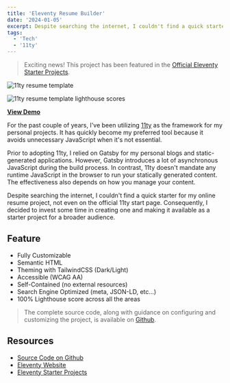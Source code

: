 ```yaml
---
title: 'Eleventy Resume Builder'
date: '2024-01-05'
excerpt: Despite searching the internet, I couldn't find a quick starter for my online resume project, not even on the official 11ty start page. Consequently, I decided to invest some time in creating one and making it available as a starter project for a broader audience.
tags:
  - 'Tech'
  - '11ty'
---
```


> Exciting news! This project has been featured in the [Official Eleventy Starter Projects](https://www.11ty.dev/docs/starter/).

![11ty resume template](/images/11ty-resume-template.png)

![11ty resume template lighthouse scores](/images/11ty-resume-template-lighthouse-score.png)

**[View Demo](https://www.gurpreet-singh.in/)**

For the past couple of years, I've been utilizing [11ty](https://www.11ty.dev/) as the framework for my personal projects. It has quickly become my preferred tool because it avoids unnecessary JavaScript when it's not essential.

Prior to adopting 11ty, I relied on Gatsby for my personal blogs and static-generated applications. However, Gatsby introduces a lot of asynchronous JavaScript during the build process. In contrast, 11ty doesn't mandate any runtime JavaScript in the browser to run your statically generated content. The effectiveness also depends on how you manage your content.

Despite searching the internet, I couldn't find a quick starter for my online resume project, not even on the official 11ty start page. Consequently, I decided to invest some time in creating one and making it available as a starter project for a broader audience.

## Feature

- Fully Customizable
- Semantic HTML
- Theming with TailwindCSS (Dark/Light)
- Accessible (WCAG AA)
- Self-Contained (no external resources)
- Search Engine Optimized (meta, JSON-LD, etc...)
- 100% Lighthouse score across all the areas

> The complete source code, along with guidance on configuring and customizing the project, is available on [Github](https://github.com/learnwithgurpreet/11ty-resume-template).

## Resources

- [Source Code on Github](https://github.com/learnwithgurpreet/11ty-resume-template)
- [Eleventy Website](https://www.11ty.dev/)
- [Eleventy Starter Projects](https://www.11ty.dev/docs/starter/)
